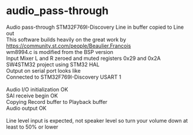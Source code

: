 # audio_pass-through<br>
Audio pass-through STM32F769I-Discovery Line in buffer copied to Line out<br>
This software builds heavily on the great work by https://community.st.com/people/Beaulier.Francois<br>
wm8994.c is modified from the BSP version<br>
Input Mixer L and R zeroed and muted registers 0x29 and 0x2A<br>
SW4STM32 project using STM32 HAL<br>
Output on serial port looks like<br>
Connected to STM32F769I-Discovery USART 1<br>
<br>
Audio I/O initialization OK<br>
SAI receive begin OK<br>
Copying Record buffer to Playback buffer<br>
Audio output OK<br>
<br>
Line level input is expected, not speaker level so turn your volume down at least to 50% or lower<br>
<br>
